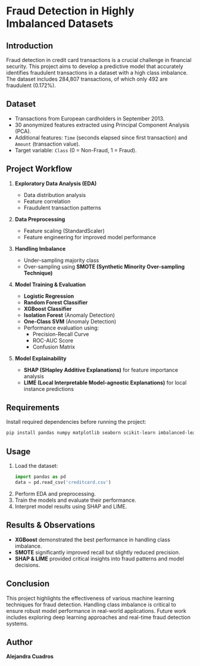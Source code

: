 # **Fraud Detection in Highly Imbalanced Datasets**

## **Introduction**

Fraud detection in credit card transactions is a crucial challenge in financial security. This project aims to develop a predictive model that accurately identifies fraudulent transactions in a dataset with a high class imbalance. The dataset includes 284,807 transactions, of which only 492 are fraudulent (0.172%).

## **Dataset**

- Transactions from European cardholders in September 2013.
- 30 anonymized features extracted using Principal Component Analysis (PCA).
- Additional features: `Time` (seconds elapsed since first transaction) and `Amount` (transaction value).
- Target variable: `Class` (0 = Non-Fraud, 1 = Fraud).

## **Project Workflow**

1. **Exploratory Data Analysis (EDA)**

   - Data distribution analysis
   - Feature correlation
   - Fraudulent transaction patterns

2. **Data Preprocessing**

   - Feature scaling (StandardScaler)
   - Feature engineering for improved model performance

3. **Handling Imbalance**

   - Under-sampling majority class
   - Over-sampling using **SMOTE (Synthetic Minority Over-sampling Technique)**

4. **Model Training & Evaluation**

   - **Logistic Regression**
   - **Random Forest Classifier**
   - **XGBoost Classifier**
   - **Isolation Forest** (Anomaly Detection)
   - **One-Class SVM** (Anomaly Detection)
   - Performance evaluation using:
     - Precision-Recall Curve
     - ROC-AUC Score
     - Confusion Matrix

5. **Model Explainability**

   - **SHAP (SHapley Additive Explanations)** for feature importance analysis
   - **LIME (Local Interpretable Model-agnostic Explanations)** for local instance predictions

## **Requirements**

Install required dependencies before running the project:

```bash
pip install pandas numpy matplotlib seaborn scikit-learn imbalanced-learn xgboost shap lime
```

## **Usage**

1. Load the dataset:
   ```python
   import pandas as pd
   data = pd.read_csv('creditcard.csv')
   ```
2. Perform EDA and preprocessing.
3. Train the models and evaluate their performance.
4. Interpret model results using SHAP and LIME.

## **Results & Observations**

- **XGBoost** demonstrated the best performance in handling class imbalance.
- **SMOTE** significantly improved recall but slightly reduced precision.
- **SHAP & LIME** provided critical insights into fraud patterns and model decisions.

## **Conclusion**

This project highlights the effectiveness of various machine learning techniques for fraud detection. Handling class imbalance is critical to ensure robust model performance in real-world applications. Future work includes exploring deep learning approaches and real-time fraud detection systems.

## **Author**

**Alejandra Cuadros**

